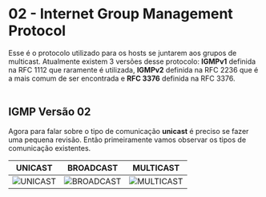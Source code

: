 # 02 - Internet Group Management Protocol

Esse é o protocolo utilizado para os hosts se juntarem aos grupos de multicast. Atualmente existem 3 versões desse protocolo: **IGMPv1** definida na RFC 1112 que raramente é utilizada, 
**IGMPv2** definida na RFC 2236 que é a mais comum de ser encontrada e **RFC 3376** definida na RFC 3376. <br></br>

## IGMP Versão 02

Agora para falar sobre o tipo de comunicação **unicast** é preciso se fazer uma pequena revisão. Então primeiramente vamos observar os tipos de comunicação existentes.

| UNICAST                         | BROADCAST                            | MULTICAST                                     |
|---------------------------------|--------------------------------------|-----------------------------------------------|
|![UNICAST](Imagens/unicast.png)  | ![BROADCAST](Imagens/broadcast.png)  | ![MULTICAST](Imagens/multicast.png)           |


